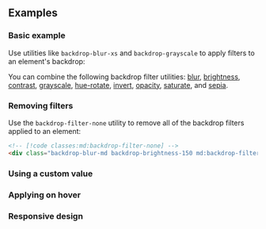<ApiTable
  rows=
/>

## Examples

### Basic example

Use utilities like `backdrop-blur-xs` and `backdrop-grayscale` to apply filters to an element's backdrop:

You can combine the following backdrop filter utilities: [blur](/docs/backdrop-filter-blur), [brightness](/docs/backdrop-filter-brightness), [contrast](/docs/backdrop-filter-contrast), [grayscale](/docs/backdrop-filter-grayscale), [hue-rotate](/docs/backdrop-filter-hue-rotate), [invert](/docs/backdrop-filter-invert), [opacity](/docs/backdrop-filter-opacity), [saturate](/docs/backdrop-filter-saturate), and [sepia](/docs/backdrop-filter-sepia).

### Removing filters

Use the `backdrop-filter-none` utility to remove all of the backdrop filters applied to an element:

```html
<!-- [!code classes:md:backdrop-filter-none] -->
<div class="backdrop-blur-md backdrop-brightness-150 md:backdrop-filter-none"></div>
```

### Using a custom value

### Applying on hover

### Responsive design